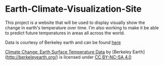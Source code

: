 # Earth-Climate-Visualization-Site
This project is a website that will be used to display visually show the change in earth's temperature over time. I'm also working to make it be able to predict future temperatures in areas all across the world.

Data is courtesy of Berkeley earth and can be found [here](https://www.kaggle.com/berkeleyearth/climate-change-earth-surface-temperature-data/data)


[Climate Change: Earth Surface Temperature Data](https://www.kaggle.com/berkeleyearth/climate-change-earth-surface-temperature-data/data) by [Berkeley Earth] (http://berkeleyearth.org/) is licensed under [CC BY-NC-SA 4.0](https://creativecommons.org/licenses/by-nc-sa/4.0/)
